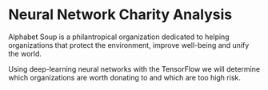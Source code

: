 # Neural Network Charity Analysis

Alphabet Soup is a philantropical organization dedicated to helping organizations that protect the environment, improve well-being and unify the world.

Using deep-learning neural networks with the TensorFlow we will determine which organizations are worth donating to and which are too high risk.

